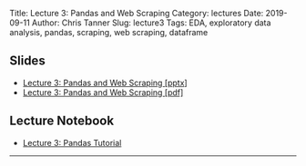 Title: Lecture 3: Pandas and Web Scraping
Category: lectures
Date: 2019-09-11
Author: Chris Tanner
Slug: lecture3
Tags: EDA, exploratory data analysis, pandas, scraping, web scraping, dataframe


## Slides
- [Lecture 3: Pandas and Web Scraping [pptx]]({attach}presentation/Lecture3_Pandas_and_Scraping.pptx )
- [Lecture 3: Pandas and Web Scraping [pdf]]({attach}presentation/Lecture3_Pandas_and_Scraping.pdf )

## Lecture Notebook

- [Lecture 3: Pandas Tutorial]({static}presentation/Lecture3_Notebook.ipynb)

<hr>
